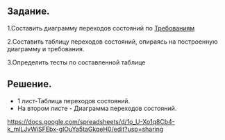 ## Задание.
1.Составить диаграмму переходов состояний по [Требованиям](https://docs.google.com/document/d/1w4SFDZ4C7lR2tBgPToed6bs3NBJR4w0lTmqZUzyxcGc/edit)

2.Составить таблицу переходов состояний, опираясь на построенную диаграмму и требования.

3.Определить тесты по составленной таблице

## Решение.
 - 1 лист-Таблица переходов состояний.
 - На втором листе - Диаграмма переходов состояний.
 
https://docs.google.com/spreadsheets/d/1o_U-Xo1q8Cb4-k_mlLJvWiSFEbx-glOuYa5taGkqeH0/edit?usp=sharing
